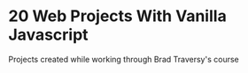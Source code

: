 # 20 Web Projects With Vanilla Javascript
 Projects created while working through Brad Traversy's course
